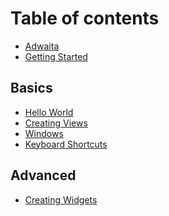 # Table of contents

* [Adwaita][1]
* [Getting Started][2]

## Basics

* [Hello World][3]
* [Creating Views][4]
* [Windows][5]
* [Keyboard Shortcuts][6]

## Advanced

* [Creating Widgets][7]

[1]:	README.md
[2]:	user-manual/GettingStarted.md
[3]:	user-manual/Basics/HelloWorld.md
[4]:   user-manual/Basics/CreatingViews.md
[5]:   user-manual/Basics/Windows.md
[6]:   user-manual/Basics/KeyboardShortcuts.md
[7]:   user-manual/Advanced/CreatingWidgets.md
